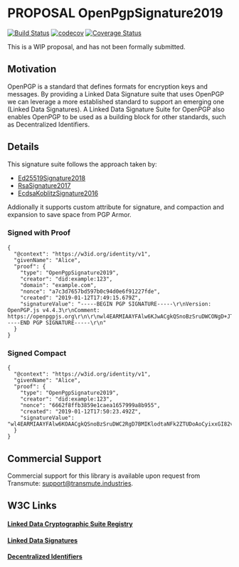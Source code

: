 # PROPOSAL OpenPgpSignature2019

[![Build Status](https://travis-ci.org/transmute-industries/PROPOSAL-OpenPgpSignature2019.svg?branch=master)](https://travis-ci.org/transmute-industries/PROPOSAL-OpenPgpSignature2019) [![codecov](https://codecov.io/gh/transmute-industries/PROPOSAL-OpenPgpSignature2019/branch/master/graph/badge.svg)](https://codecov.io/gh/transmute-industries/PROPOSAL-OpenPgpSignature2019) [![Coverage Status](https://coveralls.io/repos/github/transmute-industries/PROPOSAL-OpenPgpSignature2019/badge.svg?branch=master)](https://coveralls.io/github/transmute-industries/PROPOSAL-OpenPgpSignature2019?branch=master)

This is a WIP proposal, and has not been formally submitted.

## Motivation

OpenPGP is a standard that defines formats for encryption keys and messages. By providing a Linked Data Signature suite that uses OpenPGP we can leverage a more established standard to support an emerging one (Linked Data Signatures). A Linked Data Signature Suite for OpenPGP also enables OpenPGP to be used as a building block for other standards, such as Decentralized Identifiers.

## Details

This signature suite follows the approach taken by:
- [Ed25519Signature2018](https://github.com/transmute-industries/Ed25519Signature2018)
- [RsaSignature2017](https://github.com/transmute-industries/RsaSignature2017)
- [EcdsaKoblitzSignature2016](https://github.com/transmute-industries/EcdsaKoblitzSignature2016)

Addionally it supports custom attribute for signature, and compaction and expansion to save space from PGP Armor.


### Signed with Proof

```
{
  "@context": "https://w3id.org/identity/v1",
  "givenName": "Alice",
  "proof": {
    "type": "OpenPgpSignature2019",
    "creator": "did:example:123",
    "domain": "example.com",
    "nonce": "a7c3d7657bd597b0c94d0e6f91227fde",
    "created": "2019-01-12T17:49:15.679Z",
    "signatureValue": "-----BEGIN PGP SIGNATURE-----\r\nVersion: OpenPGP.js v4.4.3\r\nComment: https://openpgpjs.org\r\n\r\nwl4EARMIAAYFAlw6KJwACgkQSnoBzSruDWCONgD+JToi7bLcxGJsj5ROGGb1\r\n2eEIKU7TRAfSaSAIirRDuycA/RhfTM29i8+YkuigQAwwEDJ111WzXDdFnR0w\r\nj9W4NkAJ\r\n=q5gA\r\n-----END PGP SIGNATURE-----\r\n"
  }
}
```

### Signed Compact

```
{
  "@context": "https://w3id.org/identity/v1",
  "givenName": "Alice",
  "proof": {
    "type": "OpenPgpSignature2019",
    "creator": "did:example:123",
    "nonce": "6662f8ffb3859e1caea1657999a8b955",
    "created": "2019-01-12T17:50:23.492Z",
    "signatureValue": "wl4EARMIAAYFAlw6KOAACgkQSnoBzSruDWC2RgD7BMIKlodtaNFk2ZTUDoAoCyixxGI82vbihWV6mZoVSxAA/2ppmNLf81F76rRBbWfuQdZJaRKVKu6pRk8uU8mJn4Tt=hKRg"
  }
}
```

Commercial Support
------------------

Commercial support for this library is available upon request from
Transmute: support@transmute.industries.

## W3C Links

#### [Linked Data Cryptographic Suite Registry](https://w3c-ccg.github.io/ld-cryptosuite-registry)

#### [Linked Data Signatures](https://w3c-dvcg.github.io/ld-signatures)

#### [Decentralized Identifiers](https://w3c-ccg.github.io/did-spec/)
